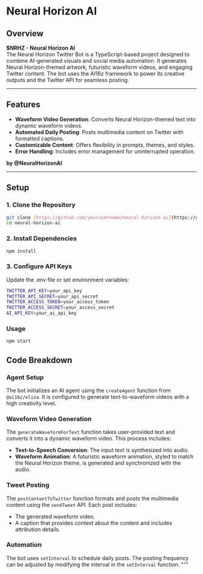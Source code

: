 # Neural Horizon AI

## Overview

**$NRHZ - Neural Horizon AI**  
The Neural Horizon Twitter Bot is a TypeScript-based project designed to combine AI-generated visuals and social media automation. It generates Neural Horizon-themed artwork, futuristic waveform videos, and engaging Twitter content. The bot uses the AI16z framework to power its creative outputs and the Twitter API for seamless posting.

---

## Features

 - **Waveform Video Generation**: Converts Neural Horizon-themed text into dynamic waveform videos.
- **Automated Daily Posting**: Posts multimedia content on Twitter with formatted captions.
- **Customizable Content**: Offers flexibility in prompts, themes, and styles.
- **Error Handling**: Includes error management for uninterrupted operation.

**by @NeuralHorizonAI**

---

## Setup

### 1. Clone the Repository

```bash
git clone [https://github.com/yourusername/neural-horizon-ai](https://github.com/NeuralSolAI/Neural-Horizon.git)
cd neural-horizon-ai
```
### 2. Install Dependencies

```bash
npm install
```
### 3. Configure API Keys
Update the .env file or set environment variables:
```bash
TWITTER_API_KEY=your_api_key
TWITTER_API_SECRET=your_api_secret
TWITTER_ACCESS_TOKEN=your_access_token
TWITTER_ACCESS_SECRET=your_access_secret
AI_API_KEY=your_ai_api_key
```

###  Usage
```bash
npm start
```
 

## Code Breakdown

### Agent Setup

The bot initializes an AI agent using the `createAgent` function from `@ai16z/eliza`. It is configured to generate text-to-waveform videos with a high creativity level.

### Waveform Video Generation

The `generateWaveformForText` function takes user-provided text and converts it into a dynamic waveform video. This process includes:
- **Text-to-Speech Conversion**: The input text is synthesized into audio.
- **Waveform Animation**: A futuristic waveform animation, styled to match the Neural Horizon theme, is generated and synchronized with the audio.

### Tweet Posting

The `postContentToTwitter` function formats and posts the multimedia content using the `sendTweet` API. Each post includes:
- The generated waveform video.
- A caption that provides context about the content and includes attribution details.

### Automation

The bot uses `setInterval` to schedule daily posts. The posting frequency can be adjusted by modifying the interval in the `setInterval` function.
"""


